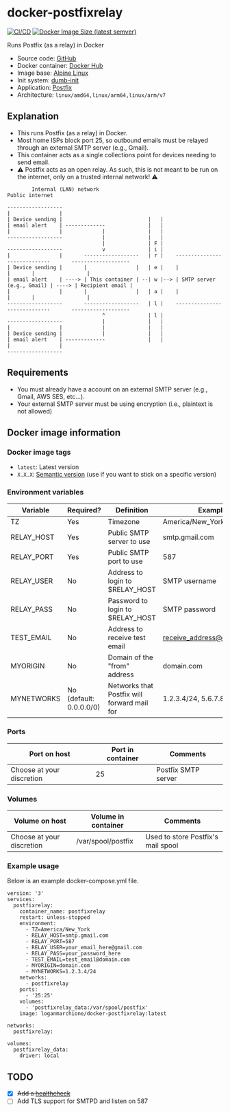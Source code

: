 # docker-postfixrelay

[![CI/CD](https://github.com/loganmarchione/docker-postfixrelay/actions/workflows/main.yml/badge.svg)](https://github.com/loganmarchione/docker-postfixrelay/actions/workflows/main.yml)
[![Docker Image Size (latest semver)](https://img.shields.io/docker/image-size/loganmarchione/docker-postfixrelay)](https://hub.docker.com/r/loganmarchione/docker-postfixrelay)

Runs Postfix (as a relay) in Docker
  - Source code: [GitHub](https://github.com/loganmarchione/docker-postfixrelay)
  - Docker container: [Docker Hub](https://hub.docker.com/r/loganmarchione/docker-postfixrelay)
  - Image base: [Alpine Linux](https://hub.docker.com/_/alpine/)
  - Init system: [dumb-init](https://github.com/Yelp/dumb-init)
  - Application: [Postfix](http://www.postfix.org/)
  - Architecture: `linux/amd64,linux/arm64,linux/arm/v7`

## Explanation

  - This runs Postfix (as a relay) in Docker.
  - Most home ISPs block port 25, so outbound emails must be relayed through an external SMTP server (e.g., Gmail).
  - This container acts as a single collections point for devices needing to send email.
  - ⚠️ Postfix acts as an open relay. As such, this is not meant to be run on the internet, only on a trusted internal network! ⚠️

```
        Internal (LAN) network                                        Public internet

------------------
|                |
| Device sending |                            |   |
| email alert    | -------------              |   |
|                |             |              |   |
------------------             |              |   |
                               |              | F |
------------------             v              | i |
|                |       ------------------   | r |    -----------------------------       -------------------
| Device sending |       |                |   | e |    |                           |       |                 |
| email alert    | ----> | This container | --| w |--> | SMTP server (e.g., Gmail) | ----> | Recipient email |
|                |       |                |   | a |    |                           |       |                 |
------------------       ------------------   | l |    -----------------------------       -------------------
                               ^              | l |
------------------             |              |   |
|                |             |              |   |
| Device sending |             |              |   |
| email alert    | -------------              |   |
|                |
------------------
```

## Requirements

  - You must already have a account on an external SMTP server (e.g., Gmail, AWS SES, etc...).
  - Your external SMTP server must be using encryption (i.e., plaintext is not allowed)

## Docker image information

### Docker image tags
  - `latest`: Latest version
  - `X.X.X`: [Semantic version](https://semver.org/) (use if you want to stick on a specific version)

### Environment variables
| Variable    | Required?                 | Definition                                  | Example                    | Comments                                                     |
|-------------|---------------------------|---------------------------------------------|----------------------------|--------------------------------------------------------------|
| TZ          | Yes                       | Timezone                                    | America/New_York           | https://en.wikipedia.org/wiki/List_of_tz_database_time_zones |
| RELAY_HOST  | Yes                       | Public SMTP server to use                   | smtp.gmail.com             |                                                              |
| RELAY_PORT  | Yes                       | Public SMTP port to use                     | 587                        |                                                              |
| RELAY_USER  | No                        | Address to login to $RELAY_HOST             | SMTP username              |                                                              |
| RELAY_PASS  | No                        | Password to login to $RELAY_HOST            | SMTP password              | If using Gmail 2FA, you will need to setup an app password   |
| TEST_EMAIL  | No                        | Address to receive test email               | receive_address@domain.com | If not set, test email will **not** be sent                  |
| MYORIGIN    | No                        | Domain of the "from" address                | domain.com                 | Needed for things like AWS SES where the domain must be set  |
| MYNETWORKS  | No (default: 0.0.0.0/0)   | Networks that Postfix will forward mail for | 1.2.3.4/24, 5.6.7.8/24     | Single or multiple trusted network separated with a comma |

### Ports
| Port on host              | Port in container | Comments            |
|---------------------------|-------------------|---------------------|
| Choose at your discretion | 25                | Postfix SMTP server |

### Volumes
| Volume on host            | Volume in container | Comments                           |
|---------------------------|---------------------|------------------------------------|
| Choose at your discretion | /var/spool/postfix  | Used to store Postfix's mail spool |

### Example usage
Below is an example docker-compose.yml file.
```
version: '3'
services:
  postfixrelay:
    container_name: postfixrelay
    restart: unless-stopped
    environment:
      - TZ=America/New_York
      - RELAY_HOST=smtp.gmail.com
      - RELAY_PORT=587
      - RELAY_USER=your_email_here@gmail.com
      - RELAY_PASS=your_password_here
      - TEST_EMAIL=test_email@domain.com
      - MYORIGIN=domain.com
      - MYNETWORKS=1.2.3.4/24
    networks:
      - postfixrelay
    ports:
      - '25:25'
    volumes:
      - 'postfixrelay_data:/var/spool/postfix'
    image: loganmarchione/docker-postfixrelay:latest

networks:
  postfixrelay:

volumes:
  postfixrelay_data:
    driver: local
```

## TODO
- [x] ~~Add a [healthcheck](https://docs.docker.com/engine/reference/builder/#healthcheck)~~
- [ ] Add TLS support for SMTPD and listen on 587
